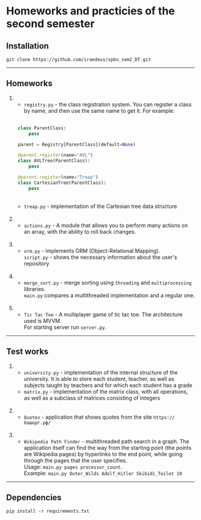 # Homeworks and practicies of the second semester

## Installation
```commandline
git clone https://github.com/iraedeus/spbu_sem2_DT.git
```
---
## Homeworks

1. - ``registry.py`` - the class registration system. You can register a class by name, and then use the same name to get it. For example:  
&nbsp;
   ```python
    class ParentClass:
        pass

    parent = Registry[ParentClass](default=None)

    @parent.register(name="AVL")
    class AVLTree(ParentClass):
        pass

    @parent.register(name="Treap")
    class CartesianTree(ParentClass):
        pass
   ```  
   &nbsp;
   - ``treap.py`` - implementation of the Cartesian tree data structure  
&nbsp;
2. - ``actions.py`` - A module that allows you to perform many actions on an array, with the ability to roll back changes.  
&nbsp;
3. - ``orm.py``  - implements ORM (Object-Relational Mapping). <br/> ``script.py`` - shows the necessary information about the user's repository  
&nbsp;
4. - ``merge_sort.py`` - merge sorting using ``threading`` and ``multiprocessing`` libraries. <br/> ``main.py`` compares a multithreaded implementation and a regular one.  
&nbsp;
5. - ``Tic Tac Toe`` - A multiplayer game of tic tac toe. The architecture used is MVVM. <br/> For starting server run ``server.py``.

---
## Test works
1. - ``university.py`` - implementation of the internal structure of the university. It is able to store each student, teacher, as well as subjects taught by teachers and for which each student has a grade
   - ``matrix.py`` - implementation of the matrix class, with all operations, as well as a subclass of matrices consisting of integers  
&nbsp;
2. - ``Quotes`` - application that shows quotes from the site ``https://башорг.рф/``  
&nbsp;
3. - ``Wikipedia Path Finder`` - multithreaded path search in a graph. The application itself can find the way from the starting point (the points are Wikipedia pages) by hyperlinks to the end point, while going through the pages that the user specifies. <br/> Usage: ```main.py pages processor_count```. <br/> Example: ```main.py Outer_Wilds Adolf_Hitler Skibidi_Toilet 10```
---
## Dependencies
```commandline
pip install -r requirements.txt
```
